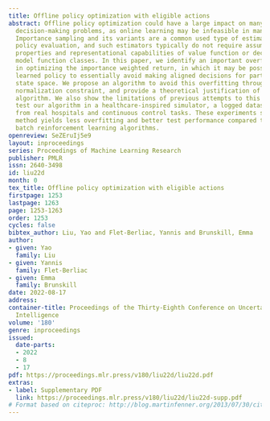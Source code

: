 ```yaml
---
title: Offline policy optimization with eligible actions
abstract: Offline policy optimization could have a large impact on many real-world
  decision-making problems, as online learning may be infeasible in many applications.
  Importance sampling and its variants are a common used type of estimator in offline
  policy evaluation, and such estimators typically do not require assumptions on the
  properties and representational capabilities of value function or decision process
  model function classes. In this paper, we identify an important overfitting phenomenon
  in optimizing the importance weighted return, in which it may be possible for the
  learned policy to essentially avoid making aligned decisions for part of the initial
  state space. We propose an algorithm to avoid this overfitting through a new per-state-neighborhood
  normalization constraint, and provide a theoretical justification of the proposed
  algorithm. We also show the limitations of previous attempts to this approach. We
  test our algorithm in a healthcare-inspired simulator, a logged dataset collected
  from real hospitals and continuous control tasks. These experiments show the proposed
  method yields less overfitting and better test performance compared to state-of-the-art
  batch reinforcement learning algorithms.
openreview: SeZEruIj5e9
layout: inproceedings
series: Proceedings of Machine Learning Research
publisher: PMLR
issn: 2640-3498
id: liu22d
month: 0
tex_title: Offline policy optimization with eligible actions
firstpage: 1253
lastpage: 1263
page: 1253-1263
order: 1253
cycles: false
bibtex_author: Liu, Yao and Flet-Berliac, Yannis and Brunskill, Emma
author:
- given: Yao
  family: Liu
- given: Yannis
  family: Flet-Berliac
- given: Emma
  family: Brunskill
date: 2022-08-17
address:
container-title: Proceedings of the Thirty-Eighth Conference on Uncertainty in Artificial
  Intelligence
volume: '180'
genre: inproceedings
issued:
  date-parts:
  - 2022
  - 8
  - 17
pdf: https://proceedings.mlr.press/v180/liu22d/liu22d.pdf
extras:
- label: Supplementary PDF
  link: https://proceedings.mlr.press/v180/liu22d/liu22d-supp.pdf
# Format based on citeproc: http://blog.martinfenner.org/2013/07/30/citeproc-yaml-for-bibliographies/
---
```

